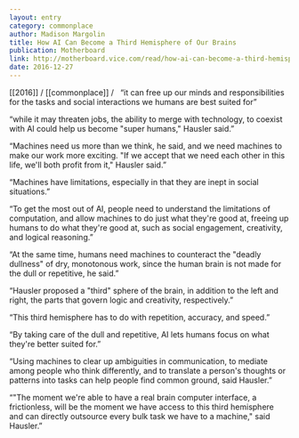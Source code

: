 ```yaml
---
layout: entry
category: commonplace
author: Madison Margolin
title: How AI Can Become a Third Hemisphere of Our Brains
publication: Motherboard
link: http://motherboard.vice.com/read/how-ai-can-become-a-third-hemisphere-of-our-brains
date: 2016-12-27
---
```


[[2016]] / [[commonplace]] / 
 
“it can free up our minds and responsibilities for the tasks and social interactions we humans are best suited for”

“while it may threaten jobs, the ability to merge with technology, to coexist with AI could help us become "super humans," Hausler said.”

“Machines need us more than we think, he said, and we need machines to make our work more exciting. "If we accept that we need each other in this life, we'll both profit from it," Hausler said.”

“Machines have limitations, especially in that they are inept in social situations.”

“To get the most out of AI, people need to understand the limitations of computation, and allow machines to do just what they're good at, freeing up humans to do what they're good at, such as social engagement, creativity, and logical reasoning.”

“At the same time, humans need machines to counteract the "deadly dullness" of dry, monotonous work, since the human brain is not made for the dull or repetitive, he said.”

“Hausler proposed a "third" sphere of the brain, in addition to the left and right, the parts that govern logic and creativity, respectively.”

“This third hemisphere has to do with repetition, accuracy, and speed.”

“By taking care of the dull and repetitive, AI lets humans focus on what they're better suited for.”

“Using machines to clear up ambiguities in communication, to mediate among people who think differently, and to translate a person's thoughts or patterns into tasks can help people find common ground, said Hausler.”

“"The moment we're able to have a real brain computer interface, a frictionless, will be the moment we have access to this third hemisphere and can directly outsource every bulk task we have to a machine," said Hausler.”


